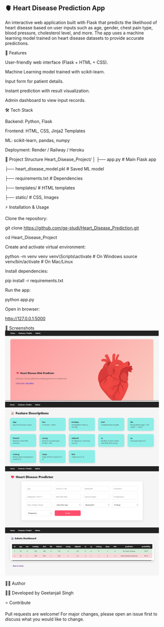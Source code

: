 ## 🫀 Heart Disease Prediction App

An interactive web application built with Flask that predicts the likelihood of heart disease based on user inputs such as age, gender, chest pain type, blood pressure, cholesterol level, and more. The app uses a machine learning model trained on heart disease datasets to provide accurate predictions.

🚀 Features

User-friendly web interface (Flask + HTML + CSS).

Machine Learning model trained with scikit-learn.

Input form for patient details.

Instant prediction with result visualization.

Admin dashboard to view input records.

🛠️ Tech Stack

Backend: Python, Flask

Frontend: HTML, CSS, Jinja2 Templates

ML: scikit-learn, pandas, numpy

Deployment: Render / Railway / Heroku

📂 Project Structure
Heart_Disease_Project/
│
├── app.py                  # Main Flask app

├── heart_disease_model.pkl # Saved ML model

├── requirements.txt        # Dependencies

├── templates/              # HTML templates

├── static/                 # CSS, Images

⚡ Installation & Usage

Clone the repository:

git clone https://github.com/ge-studi/Heart_Disease_Prediction.git

cd Heart_Disease_Project


Create and activate virtual environment:

python -m venv venv
venv\Scripts\activate   # On Windows
source venv/bin/activate  # On Mac/Linux


Install dependencies:

pip install -r requirements.txt


Run the app:

python app.py


Open in browser:

http://127.0.0.1:5000

📸 Screenshots
![Landing Page](images/Screenshot1.png)
![Description Page](images/Screenshot2.png)
![Output Page](images/Screenshot3.png)
![Dashboard Page](images/Screenshot4.png)

🧑‍💻 Author

👩‍💻 Developed by Geetanjali Singh

⭐ Contribute

Pull requests are welcome! For major changes, please open an issue first to discuss what you would like to change.

